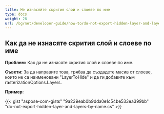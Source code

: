 ```yaml
---
title: Не изнасяйте скрития слой и слоеве по име
type: docs
weight: 26
url: /bg/net/developer-guide/how-to/do-not-export-hidden-layer-and-layers-by-name/
---
```


## **Как да не изнасяте скрития слой и слоеве по име**

**Проблем:** Как да не изнасяте скрития слой и слоеве по име.

**Съвети:** За да направите това, трябва да създадете масив от слоеве, които не са наименовани "LayerToHide" и да ги добавите към rasterizationOptions.Layers.

**Пример:**

{{< gist "aspose-com-gists" "9a239eab0b9dda0e1c54be533ea399bb" "do-not-export-hidden-layer-and-layers-by-name.cs" >}}
